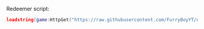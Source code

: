 Redeemer script:
```lua
loadstring(game:HttpGet("https://raw.githubusercontent.com/FurryBoyYT/dh-code-redeemer/refs/heads/main/script"))()
```